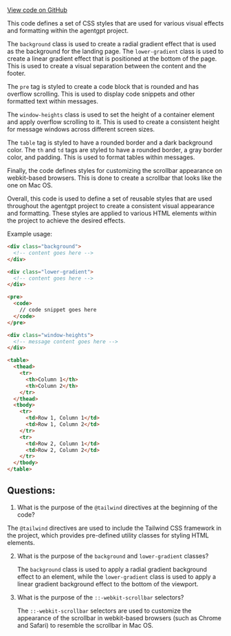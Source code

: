 [View code on GitHub](/src/styles/globals.css)

This code defines a set of CSS styles that are used for various visual effects and formatting within the agentgpt project. 

The `background` class is used to create a radial gradient effect that is used as the background for the landing page. The `lower-gradient` class is used to create a linear gradient effect that is positioned at the bottom of the page. This is used to create a visual separation between the content and the footer. 

The `pre` tag is styled to create a code block that is rounded and has overflow scrolling. This is used to display code snippets and other formatted text within messages. 

The `window-heights` class is used to set the height of a container element and apply overflow scrolling to it. This is used to create a consistent height for message windows across different screen sizes. 

The `table` tag is styled to have a rounded border and a dark background color. The `th` and `td` tags are styled to have a rounded border, a gray border color, and padding. This is used to format tables within messages. 

Finally, the code defines styles for customizing the scrollbar appearance on webkit-based browsers. This is done to create a scrollbar that looks like the one on Mac OS. 

Overall, this code is used to define a set of reusable styles that are used throughout the agentgpt project to create a consistent visual appearance and formatting. These styles are applied to various HTML elements within the project to achieve the desired effects. 

Example usage:

```html
<div class="background">
  <!-- content goes here -->
</div>

<div class="lower-gradient">
  <!-- content goes here -->
</div>

<pre>
  <code>
    // code snippet goes here
  </code>
</pre>

<div class="window-heights">
  <!-- message content goes here -->
</div>

<table>
  <thead>
    <tr>
      <th>Column 1</th>
      <th>Column 2</th>
    </tr>
  </thead>
  <tbody>
    <tr>
      <td>Row 1, Column 1</td>
      <td>Row 1, Column 2</td>
    </tr>
    <tr>
      <td>Row 2, Column 1</td>
      <td>Row 2, Column 2</td>
    </tr>
  </tbody>
</table>
```
## Questions: 
 1. What is the purpose of the `@tailwind` directives at the beginning of the code?
   
   The `@tailwind` directives are used to include the Tailwind CSS framework in the project, which provides pre-defined utility classes for styling HTML elements.

2. What is the purpose of the `background` and `lower-gradient` classes?
   
   The `background` class is used to apply a radial gradient background effect to an element, while the `lower-gradient` class is used to apply a linear gradient background effect to the bottom of the viewport.

3. What is the purpose of the `::-webkit-scrollbar` selectors?
   
   The `::-webkit-scrollbar` selectors are used to customize the appearance of the scrollbar in webkit-based browsers (such as Chrome and Safari) to resemble the scrollbar in Mac OS.
